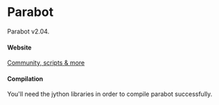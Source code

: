# Parabot

Parabot v2.04.

#### Website

[Community, scripts & more](http://www.parabot.org/)

#### Compilation

You'll need the jython libraries in order to compile parabot successfully.



